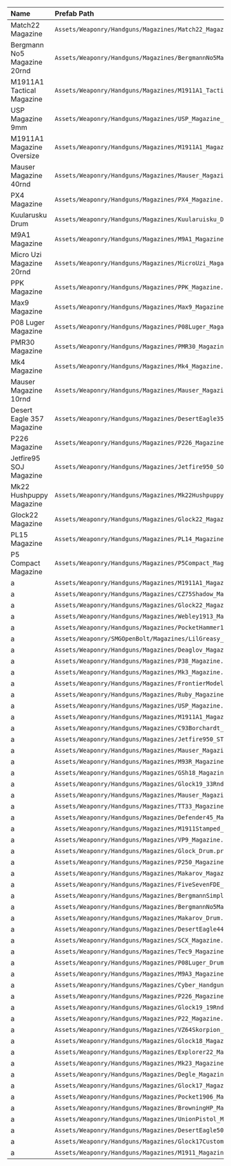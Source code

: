| Name              | Prefab Path                                     |
|:----------------- |:------------------------------------------------|
Match22 Magazine | `Assets/Weaponry/Handguns/Magazines/Match22_Magazine.prefab`
Bergmann No5 Magazine 20rnd | `Assets/Weaponry/Handguns/Magazines/BergmannNo5Mag_20rnd.prefab`
M1911A1 Tactical Magazine | `Assets/Weaponry/Handguns/Magazines/M1911A1_Tactical_Magazine.prefab`
USP Magazine 9mm | `Assets/Weaponry/Handguns/Magazines/USP_Magazine_9mm.prefab`
M1911A1 Magazine Oversize | `Assets/Weaponry/Handguns/Magazines/M1911A1_Magazine_Oversize.prefab`
Mauser Magazine 40rnd | `Assets/Weaponry/Handguns/Magazines/Mauser_Magazine_40rnd.prefab`
PX4 Magazine | `Assets/Weaponry/Handguns/Magazines/PX4_Magazine.prefab`
Kuularusku Drum | `Assets/Weaponry/Handguns/Magazines/Kuularuisku_Drum.prefab`
M9A1 Magazine | `Assets/Weaponry/Handguns/Magazines/M9A1_Magazine.prefab`
Micro Uzi Magazine 20rnd | `Assets/Weaponry/Handguns/Magazines/MicroUzi_Magazine_20rnd.prefab`
PPK Magazine | `Assets/Weaponry/Handguns/Magazines/PPK_Magazine.prefab`
Max9 Magazine | `Assets/Weaponry/Handguns/Magazines/Max9_Magazine.prefab`
P08 Luger Magazine | `Assets/Weaponry/Handguns/Magazines/P08Luger_Magazine.prefab`
PMR30 Magazine | `Assets/Weaponry/Handguns/Magazines/PMR30_Magazine.prefab`
Mk4 Magazine | `Assets/Weaponry/Handguns/Magazines/Mk4_Magazine.prefab`
Mauser Magazine 10rnd | `Assets/Weaponry/Handguns/Magazines/Mauser_Magazine_10rnd.prefab`
Desert Eagle 357 Magazine | `Assets/Weaponry/Handguns/Magazines/DesertEagle357_Magazine.prefab`
P226 Magazine | `Assets/Weaponry/Handguns/Magazines/P226_Magazine.prefab`
Jetfire95 SOJ Magazine | `Assets/Weaponry/Handguns/Magazines/Jetfire950_SOJ_Magazine.prefab`
Mk22 Hushpuppy Magazine | `Assets/Weaponry/Handguns/Magazines/Mk22Hushpuppy_Magazine.prefab`
Glock22 Magazine | `Assets/Weaponry/Handguns/Magazines/Glock22_Magazine.prefab`
PL15 Magazine | `Assets/Weaponry/Handguns/Magazines/PL14_Magazine.prefab`
P5 Compact Magazine | `Assets/Weaponry/Handguns/Magazines/P5Compact_Magazine.prefab`
a | `Assets/Weaponry/Handguns/Magazines/M1911A1_Magazine_Classic.prefab`
a | `Assets/Weaponry/Handguns/Magazines/CZ75Shadow_Magazine.prefab`
a | `Assets/Weaponry/Handguns/Magazines/Glock22_Magazine_Extended.prefab`
a | `Assets/Weaponry/Handguns/Magazines/Webley1913_Magazine.prefab`
a | `Assets/Weaponry/Handguns/Magazines/PocketHammer1903_Magazine.prefab`
a | `Assets/Weaponry/SMGOpenBolt/Magazines/LilGreasy_Magazine.prefab`
a | `Assets/Weaponry/Handguns/Magazines/Deaglov_Magazine.prefab`
a | `Assets/Weaponry/Handguns/Magazines/P38_Magazine.prefab`
a | `Assets/Weaponry/Handguns/Magazines/Mk3_Magazine.prefab`
a | `Assets/Weaponry/Handguns/Magazines/FrontierModelB_Magazine.prefab`
a | `Assets/Weaponry/Handguns/Magazines/Ruby_Magazine.prefab`
a | `Assets/Weaponry/Handguns/Magazines/USP_Magazine.prefab`
a | `Assets/Weaponry/Handguns/Magazines/M1911A1_Magazine_Dillinger.prefab`
a | `Assets/Weaponry/Handguns/Magazines/C93Borchardt_Magazine.prefab`
a | `Assets/Weaponry/Handguns/Magazines/Jetfire950_STD_Magazine.prefab`
a | `Assets/Weaponry/Handguns/Magazines/Mauser_Magazine_30rnd.prefab`
a | `Assets/Weaponry/Handguns/Magazines/M93R_Magazine.prefab`
a | `Assets/Weaponry/Handguns/Magazines/GSh18_Magazine.prefab`
a | `Assets/Weaponry/Handguns/Magazines/Glock19_33Rnd.prefab`
a | `Assets/Weaponry/Handguns/Magazines/Mauser_Magazine_20rnd.prefab`
a | `Assets/Weaponry/Handguns/Magazines/TT33_Magazine_v2.prefab`
a | `Assets/Weaponry/Handguns/Magazines/Defender45_Magazine.prefab`
a | `Assets/Weaponry/Handguns/Magazines/M1911Stamped_Magazine.prefab`
a | `Assets/Weaponry/Handguns/Magazines/VP9_Magazine.prefab`
a | `Assets/Weaponry/Handguns/Magazines/Glock_Drum.prefab`
a | `Assets/Weaponry/Handguns/Magazines/P250_Magazine.prefab`
a | `Assets/Weaponry/Handguns/Magazines/Makarov_Magazine.prefab`
a | `Assets/Weaponry/Handguns/Magazines/FiveSevenFDE_Magazine.prefab`
a | `Assets/Weaponry/Handguns/Magazines/BergmannSimplexMagazine.prefab`
a | `Assets/Weaponry/Handguns/Magazines/BergmannNo5Mag_10rnd.prefab`
a | `Assets/Weaponry/Handguns/Magazines/Makarov_Drum.prefab`
a | `Assets/Weaponry/Handguns/Magazines/DesertEagle44_Magazine.prefab`
a | `Assets/Weaponry/Handguns/Magazines/SCX_Magazine.prefab`
a | `Assets/Weaponry/Handguns/Magazines/Tec9_Magazine.prefab`
a | `Assets/Weaponry/Handguns/Magazines/P08Luger_Drum.prefab`
a | `Assets/Weaponry/Handguns/Magazines/M9A3_Magazine.prefab`
a | `Assets/Weaponry/Handguns/Magazines/Cyber_Handgun_Magazine.prefab`
a | `Assets/Weaponry/Handguns/Magazines/P226_Magazine_20rnd.prefab`
a | `Assets/Weaponry/Handguns/Magazines/Glock19_19Rnd.prefab`
a | `Assets/Weaponry/Handguns/Magazines/P22_Magazine.prefab`
a | `Assets/Weaponry/Handguns/Magazines/VZ64Skorpion_Magazine.prefab`
a | `Assets/Weaponry/Handguns/Magazines/Glock18_Magazine.prefab`
a | `Assets/Weaponry/Handguns/Magazines/Explorer22_Magazine.prefab`
a | `Assets/Weaponry/Handguns/Magazines/Mk23_Magazine.prefab`
a | `Assets/Weaponry/Handguns/Magazines/Degle_Magazine.prefab`
a | `Assets/Weaponry/Handguns/Magazines/Glock17_Magazine.prefab`
a | `Assets/Weaponry/Handguns/Magazines/Pocket1906_Magazine.prefab`
a | `Assets/Weaponry/Handguns/Magazines/BrowningHP_Magazine.prefab`
a | `Assets/Weaponry/Handguns/Magazines/UnionPistol_Magazine.prefab`
a | `Assets/Weaponry/Handguns/Magazines/DesertEagle50_Magazine.prefab`
a | `Assets/Weaponry/Handguns/Magazines/Glock17Custom_Magazine.prefab`
a | `Assets/Weaponry/Handguns/Magazines/M1911_Magazine.prefab`